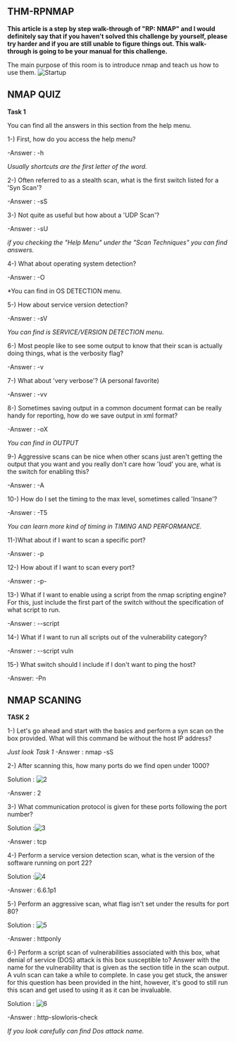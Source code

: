 ## THM-RPNMAP
 
**This article is a step by step walk-through of "RP: NMAP" and I would definitely say that if you haven't solved this challenge by yourself, please try harder and if you are still unable to figure things out. This walk-through is going to be your manual for this challenge.**
 
 
The main purpose of this room is to introduce nmap and teach us how to use them.
![Startup](https://i.hizliresim.com/DtBBQF.png)


## NMAP QUIZ


**Task 1**

You can find all the answers in this section from the help menu.

1-) First, how do you access the help menu?

-Answer : -h

*Usually shortcuts are the first letter of the word.*

2-) Often referred to as a stealth scan, what is the first switch listed for a 'Syn Scan'?

-Answer : -sS

3-) Not quite as useful but how about a 'UDP Scan'?

-Answer : -sU

*if you checking the "Help Menu" under the "Scan Techniques" you can find answers.*

4-) What about operating system detection?

-Answer : -O

*You can find in OS DETECTION menu.

5-) How about service version detection? 

-Answer : -sV

*You can find is SERVICE/VERSION DETECTION menu.*

6-) Most people like to see some output to know that their scan is actually doing things, what is the verbosity flag?

-Answer : -v

7-) What about 'very verbose'? (A personal favorite)

-Answer : -vv

8-) Sometimes saving output in a common document format can be really handy for reporting, how do we save output in xml format?

-Answer : -oX

*You can find in OUTPUT*

9-) Aggressive scans can be nice when other scans just aren't getting the output that you want and you really don't care how 'loud' you are, what is the switch for enabling this?  

-Answer : -A

10-) How do I set the timing to the max level, sometimes called 'Insane'?

-Answer : -T5

*You can learn more kind of timing in TIMING AND PERFORMANCE.*

11-)What about if I want to scan a specific port?

-Answer : -p

12-) How about if I want to scan every port?

-Answer : -p-

13-) What if I want to enable using a script from the nmap scripting engine? For this, just include the first part of the switch without the specification of what script to run.

-Answer : --script

14-) What if I want to run all scripts out of the vulnerability category? 

-Answer : --script vuln

15-) What switch should I include if I don't want to ping the host?

-Answer: -Pn

## NMAP SCANING

**TASK 2**

1-) Let's go ahead and start with the basics and perform a syn scan on the box provided. What will this command be without the host IP address?

*Just look Task 1*
-Answer : nmap -sS

2-) After scanning this, how many ports do we find open under 1000?

Solution :
          ![2](https://i.hizliresim.com/gbbRqm.png)

-Answer : 2

3-) What communication protocol is given for these ports following the port number?

Solution :![3](https://i.hizliresim.com/FkC33Q.jpg)

-Answer : tcp

4-) Perform a service version detection scan, what is the version of the software running on port 22?

Solution :![4](https://i.hizliresim.com/AAYWF5.png)

-Answer : 6.6.1p1

5-) Perform an aggressive scan, what flag isn't set under the results for port 80? 

Solution :
          ![5](https://i.hizliresim.com/QVnBr5.png)

-Answer : httponly

6-) Perform a script scan of vulnerabilities associated with this box, what denial of service (DOS) attack is this box susceptible to? Answer with the name for the vulnerability that is given as the section title in the scan output. A vuln scan can take a while to complete. In case you get stuck, the answer for this question has been provided in the hint, however, it's good to still run this scan and get used to using it as it can be invaluable. 

Solution :
          ![6](https://i.hizliresim.com/y0O3c8.png)

-Answer : http-slowloris-check

*If you look carefully can find Dos attack name.*



